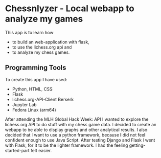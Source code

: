 # Chessnlyzer - Local webapp to analyze my games
This app is to learn how  
- to build an web-application with flask, 
- to use the lichess.org api and 
- to analyze my chess games.

## Programming Tools
To create this app I have used:
- Python, HTML, CSS
- Flask
- lichess.org-API-Client Berserk
- Jupyter Lab
- Fedora Linux (arm64)

After attending the MLH Global Hack Week: API I wanted to explore the lichess.org API to do stuff with my chess game data. I decided to create an webapp to be able to display graphs and other analytical results.
I also decided that I want to use a python framework, because I did not feel confident enough to use Java Script.
After testing Django and Flask I went with Flask, for it to be the lighter framework. I had the feeling getting-started-part felt easier.
